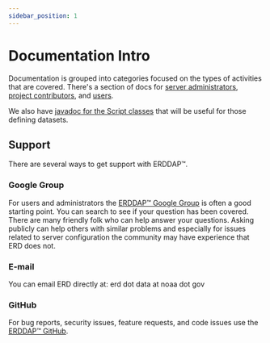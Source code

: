 ```yaml
---
sidebar_position: 1
---
```


# Documentation Intro

Documentation is grouped into categories focused on the types of activities that are covered. There's a section of docs for [server administrators](/docs/category/server-administration/), [project contributors](/docs/category/contributing/), and [users](/docs/category/user/).

We also have [javadoc for the Script classes](/docs/dokka/) that will be useful for those defining datasets.

## Support
There are several ways to get support with ERDDAP™.
### Google Group
For users and administrators the [ERDDAP™ Google Group](https://groups.google.com/g/erddap) is often a good starting point. You can search to see if your question has been covered. There are many friendly folk who can help answer your questions. Asking publicly can help others with similar problems and especially for issues related to server configuration the community may have experience that ERD does not.
### E-mail
You can email ERD directly at: erd dot data at noaa dot gov
### GitHub
For bug reports, security issues, feature requests, and code issues use the [ERDDAP™ GitHub](https://github.com/ERDDAP/erddap/). 